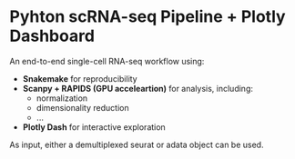 # Pyhton scRNA-seq Pipeline + Plotly Dashboard

An end-to-end single-cell RNA-seq workflow using:
- **Snakemake** for reproducibility
- **Scanpy + RAPIDS (GPU acceleartion)** for analysis, including:
  - normalization
  - dimensionality reduction
  - ...
- **Plotly Dash** for interactive exploration

As input, either a demultiplexed seurat or adata object can be used.
